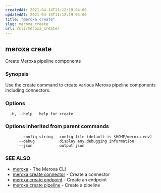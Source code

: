 ```yaml
---
createdAt: 2021-04-14T11:12:19-04:00
updatedAt: 2021-04-14T11:12:19-04:00
title: "meroxa create"
slug: meroxa_create
url: /cli/meroxa_create/
---
```

## meroxa create

Create Meroxa pipeline components

### Synopsis

Use the create command to create various Meroxa pipeline components
including connectors.

### Options

```
  -h, --help   help for create
```

### Options inherited from parent commands

```
      --config string   config file (default is $HOME/meroxa.env)
      --debug           display any debugging information
      --json            output json
```

### SEE ALSO

* [meroxa](meroxa)	 - The Meroxa CLI
* [meroxa create connector](meroxa_create_connector)	 - Create a connector
* [meroxa create endpoint](meroxa_create_endpoint)	 - Create an endpoint
* [meroxa create pipeline](meroxa_create_pipeline)	 - Create a pipeline

